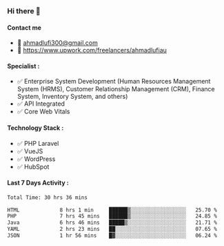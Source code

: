 ### Hi there 👋

#### Contact me 
- :email: ahmadlufi300@gmail.com
- 🔭 https://www.upwork.com/freelancers/ahmadlufiau

#### Specialist :
- ✅ Enterprise System Development (Human Resources Management System (HRMS), Customer Relationship Management (CRM), Finance System, Inventory System, and others)
- ✅ API Integrated
- ✅ Core Web Vitals

#### Technology Stack :

- ✅ PHP Laravel
- ✅ VueJS
- ✅ WordPress
- ✅ HubSpot

#### Last 7 Days Activity :
<!--START_SECTION:waka-->

```txt
Total Time: 30 hrs 36 mins

HTML             8 hrs 1 min     ██████▒░░░░░░░░░░░░░░░░░░   25.70 %
PHP              7 hrs 45 mins   ██████▒░░░░░░░░░░░░░░░░░░   24.85 %
Java             6 hrs 46 mins   █████▒░░░░░░░░░░░░░░░░░░░   21.71 %
YAML             2 hrs 23 mins   ██░░░░░░░░░░░░░░░░░░░░░░░   07.65 %
JSON             1 hr 56 mins    █▓░░░░░░░░░░░░░░░░░░░░░░░   06.24 %
```

<!--END_SECTION:waka-->

<!--
**ahmadlufiau/ahmadlufiau** is a ✨ _special_ ✨ repository because its `README.md` (this file) appears on your GitHub profile.

Here are some ideas to get you started:

- 🔭 I’m currently working on ...
- 🌱 I’m currently learning ...
- 👯 I’m looking to collaborate on ...
- 🤔 I’m looking for help with ...
- 💬 Ask me about ...
- 📫 How to reach me: ...
- 😄 Pronouns: ...
- ⚡ Fun fact: ...
-->
